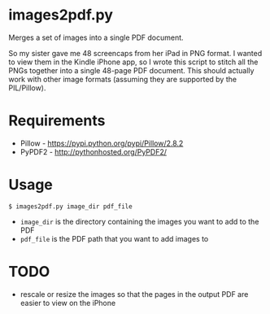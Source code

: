 # images2pdf.py

Merges a set of images into a single PDF document.

So my sister gave me 48 screencaps from her iPad in PNG format.  I wanted to view them in the Kindle iPhone app, so I wrote this script to stitch all the PNGs together into a single 48-page PDF document. This should actually work with other image formats (assuming they are supported by the PIL/Pillow).

# Requirements
  * Pillow - https://pypi.python.org/pypi/Pillow/2.8.2
  * PyPDF2 - http://pythonhosted.org/PyPDF2/

# Usage
`$ images2pdf.py image_dir pdf_file`
* `image_dir` is the directory containing the images you want to add to the PDF
* `pdf_file` is the PDF path that you want to add images to

# TODO
* rescale or resize the images so that the pages in the output PDF are easier to view on the iPhone
